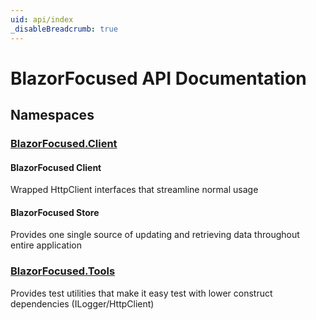 ```yaml
---
uid: api/index
_disableBreadcrumb: true
---
```


# BlazorFocused API Documentation

## Namespaces

### [BlazorFocused.Client](BlazorFocused.yml)

#### BlazorFocused Client

Wrapped HttpClient interfaces that streamline normal usage

#### BlazorFocused Store

Provides one single source of updating and retrieving data throughout entire application

### [BlazorFocused.Tools](BlazorFocused.Tools.yml)

Provides test utilities that make it easy test with lower construct dependencies (ILogger/HttpClient)
